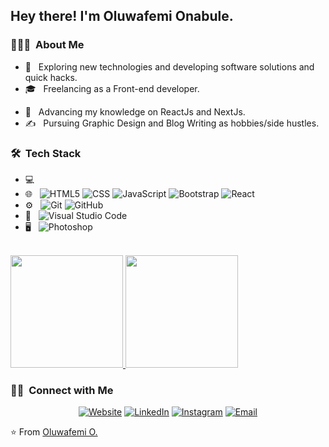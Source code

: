 <!-- <img src="https://raw.githubusercontent.com/AVS1508/AVS1508/master/assets/Aditya%20Vikram%20Singh%20Banner.png">
 -->
<h2> Hey there! I'm Oluwafemi Onabule.</h2>

<h3> 👨🏻‍💻 &nbsp;About Me </h3>

- 🤔 &nbsp; Exploring new technologies and developing software solutions and quick hacks.
- 🎓 &nbsp; Freelancing as a Front-end developer.
<!-- - 💼 &nbsp; Working as a Business Development Associate at VirtuBox InfoTech Private Limited. -->
- 🌱 &nbsp; Advancing my knowledge on ReactJs and NextJs.
- ✍️ &nbsp; Pursuing Graphic Design and Blog Writing as hobbies/side hustles.

<h3> 🛠 &nbsp;Tech Stack</h3>

- 💻 &nbsp;
- 🌐 &nbsp;
  ![HTML5](https://img.shields.io/badge/-HTML5-333333?style=flat&logo=HTML5)
  ![CSS](https://img.shields.io/badge/-CSS-333333?style=flat&logo=CSS3&logoColor=1572B6)
  ![JavaScript](https://img.shields.io/badge/-JavaScript-333333?style=flat&logo=javascript)
  ![Bootstrap](https://img.shields.io/badge/-Bootstrap-333333?style=flat&logo=bootstrap&logoColor=563D7C)
  ![React](https://img.shields.io/badge/-React-333333?style=flat&logo=react)
- ⚙️ &nbsp;
  ![Git](https://img.shields.io/badge/-Git-333333?style=flat&logo=git)
  ![GitHub](https://img.shields.io/badge/-GitHub-333333?style=flat&logo=github)
- 🔧 &nbsp;
  ![Visual Studio Code](https://img.shields.io/badge/-Visual%20Studio%20Code-333333?style=flat&logo=visual-studio-code&logoColor=007ACC)
- 🖥 &nbsp;
  ![Photoshop](https://img.shields.io/badge/-Photoshop-333333?style=flat&logo=adobe-photoshop)

<br/>

<a href="https://github.com/nairateam">
  <img height="180em" src="https://github-readme-stats.vercel.app/api?username=nairateam&theme=buefy&show_icons=true" />
  <img height="180em" src="https://github-readme-stats.vercel.app/api/top-langs/?username=nairateam&theme=buefy&layout=compact" />
</a>

<br/>

<h3> 🤝🏻 &nbsp;Connect with Me </h3>

<p align="center">
<a href="https://www.femi.dev/"><img alt="Website" src="https://img.shields.io/badge/Website-www.femi.dev-blue?style=flat-square&logo=google-chrome"></a>
<a href="https://www.linkedin.com/in/AVS1508/"><img alt="LinkedIn" src="https://img.shields.io/badge/LinkedIn-Onabule%20Oluwafemi%20Olamilekan-blue?style=flat-square&logo=linkedin"></a>
<a href="https://www.instagram.com/femi.dev/"><img alt="Instagram" src="https://img.shields.io/badge/Instagram-femi.dev-blue?style=flat-square&logo=instagram"></a>
<a href="mailto:platvipez@gmail.com"><img alt="Email" src="https://img.shields.io/badge/Email-platvipez@gmail.com-blue?style=flat-square&logo=gmail"></a>
</p>

⭐️ From [Oluwafemi O.](https://github.com/nairateam)
